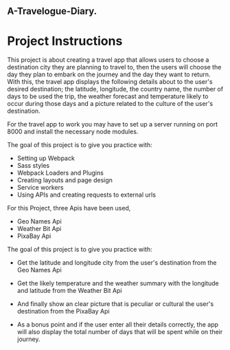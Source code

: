 ## A-Travelogue-Diary.

# Project Instructions

This project is about creating a travel app that allows users to choose a destination city they are planning to travel to, then the users will choose the day they plan to embark on the journey and the day they want to return. With this, the travel app displays the following details about to the user's desired destination; the latitude, longitude, the country name, the number of days to be used the trip, the weather forecast and temperature likely to occur during those days and a picture related to the culture of the user's destination. 

For the travel app to work you may have to set up a server running on port 8000 and install the necessary node modules.  

The goal of this project is to give you practice with:
- Setting up Webpack
- Sass styles
- Webpack Loaders and Plugins
- Creating layouts and page design
- Service workers
- Using APIs and creating requests to external urls

For this Project, three Apis have been used, 
- Geo Names Api 
- Weather Bit Api
- PixaBay Api

The goal of this project is to give you practice with:
- Get the latitude and longitude city from the user's destination from the Geo Names Api
- Get the likely temperature and the weather summary with the longitude and latitude from the  Weather Bit Api
- And finally show an clear picture that is peculiar or cultural the user's destination from the PixaBay Api


- As a bonus point and if the user enter all their details correctly, the app will also display the total number of days that will be spent while on their journey.



